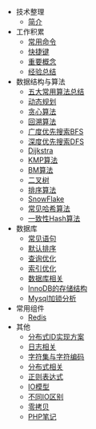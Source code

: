 - 技术整理
  - [简介](/)
- 工作积累
  - [常用命令](常用命令.md)
  - [快捷键](快捷键.md)
  - [重要概念](重要概念.md)
  - [经验总结](经验总结.md)
- 数据结构与算法
  - [五大常用算法总结](技术整理/数据结构与算法/五大常用算法总结.md)
  - [动态规划](技术整理/数据结构与算法/动态规划.md)
  - [贪心算法](技术整理/数据结构与算法/贪心算法.md)
  - [回溯算法](技术整理/数据结构与算法/回溯算法.md)
  - [广度优先搜索BFS](技术整理/数据结构与算法/广度优先搜索BFS.md)
  - [深度优先搜索DFS](技术整理/数据结构与算法/深度优先搜索DFS.md)
  - [Dijkstra](技术整理/数据结构与算法/Dijkstra.md)
  - [KMP算法](技术整理/数据结构与算法/KMP算法.md)
  - [BM算法](技术整理/数据结构与算法/BM算法.md)
  - [二叉树](技术整理/数据结构与算法/二叉树.md)
  - [排序算法](技术整理/数据结构与算法/排序算法.md)
  - [SnowFlake](技术整理/数据结构与算法/SnowFlake.md)
  - [常见哈希算法](技术整理/数据结构与算法/常见哈希算法.md)
  - [一致性Hash算法](技术整理/数据结构与算法/一致性Hash算法.md)
- 数据库
    - [常见语句](技术整理/数据库/常见语句.md)
    - [默认排序](技术整理/数据库/默认排序.md)
    - [查询优化](技术整理/数据库/查询优化.md)
    - [索引优化](技术整理/数据库/索引优化.md)
    - [数据库相关](技术整理/数据库/数据库相关.md)
    - [InnoDB的存储结构](技术整理/数据库/InnoDB的存储结构.md)
    - [Mysql加锁分析](技术整理/数据库/Mysql加锁分析.md)
- 常用组件
  - [Redis](技术整理/常用组件/Redis.md)
- 其他
    - [分布式ID实现方案](技术整理/其他/分布式ID实现方案.md)
    - [日志相关](技术整理/其他/日志相关.md)
    - [字符集与字符编码](技术整理/其他/字符集与字符编码.md)
    - [分布式相关](技术整理/其他/分布式概念.md)
    - [正则表达式](技术整理/其他/正则表达式.md)
    - [IO模型](技术整理/其他/IO模型.md)
    - [不同IO区别](技术整理/其他/不同IO区别.md)
    - [零拷贝](技术整理/其他/零拷贝.md)
    - [PHP笔记](技术整理/其他/PHP笔记.md)
